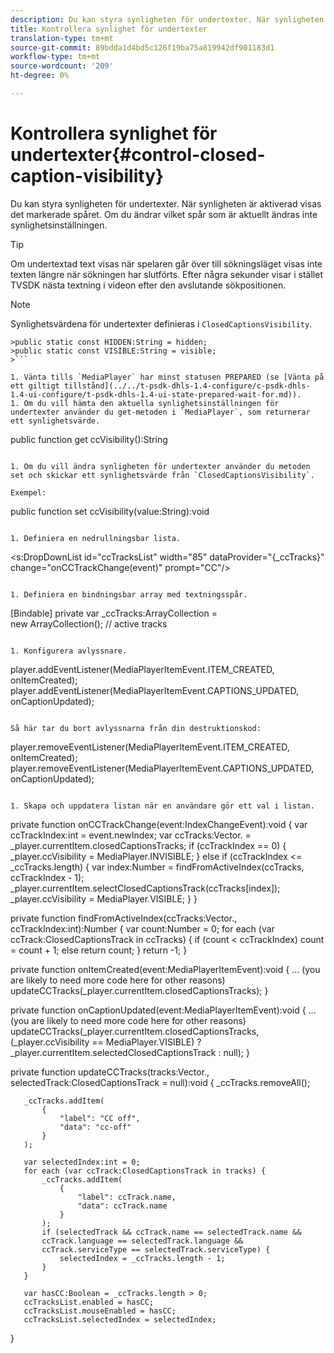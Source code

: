 ```yaml
---
description: Du kan styra synligheten för undertexter. När synligheten är aktiverad visas det markerade spåret. Om du ändrar vilket spår som är aktuellt ändras inte synlighetsinställningen.
title: Kontrollera synlighet för undertexter
translation-type: tm+mt
source-git-commit: 89bdda1d4bd5c126f19ba75a819942df901183d1
workflow-type: tm+mt
source-wordcount: '209'
ht-degree: 0%

---
```



# Kontrollera synlighet för undertexter{#control-closed-caption-visibility}

Du kan styra synligheten för undertexter. När synligheten är aktiverad visas det markerade spåret. Om du ändrar vilket spår som är aktuellt ändras inte synlighetsinställningen.

>[!TIP]
>
>Om undertextad text visas när spelaren går över till sökningsläget visas inte texten längre när sökningen har slutförts. Efter några sekunder visar i stället TVSDK nästa textning i videon efter den avslutande sökpositionen.

>[!NOTE]
>
>Synlighetsvärdena för undertexter definieras i `ClosedCaptionsVisibility`.
>
>
```
>public static const HIDDEN:String = hidden; 
>public static const VISIBLE:String = visible;
>```

1. Vänta tills `MediaPlayer` har minst statusen PREPARED (se [Vänta på ett giltigt tillstånd](../../t-psdk-dhls-1.4-configure/c-psdk-dhls-1.4-ui-configure/t-psdk-dhls-1.4-ui-state-prepared-wait-for.md)).
1. Om du vill hämta den aktuella synlighetsinställningen för undertexter använder du get-metoden i `MediaPlayer`, som returnerar ett synlighetsvärde.

   ```
   public function get ccVisibility():String
   ```

1. Om du vill ändra synligheten för undertexter använder du metoden set och skickar ett synlighetsvärde från `ClosedCaptionsVisibility`.

   Exempel:

   ```
   public function set ccVisibility(value:String):void
   ```

1. Definiera en nedrullningsbar lista.

   ```
   <s:DropDownList id="ccTracksList" width="85" 
                   dataProvider="{_ccTracks}" 
                   change="onCCTrackChange(event)" 
                   prompt="CC"/>
   ```

1. Definiera en bindningsbar array med textningsspår.

   ```
   [Bindable] private var _ccTracks:ArrayCollection =  
     new ArrayCollection(); // active tracks 
   ```

1. Konfigurera avlyssnare.

   ```
   player.addEventListener(MediaPlayerItemEvent.ITEM_CREATED, onItemCreated); 
   player.addEventListener(MediaPlayerItemEvent.CAPTIONS_UPDATED, onCaptionUpdated);
   ```

   Så här tar du bort avlyssnarna från din destruktionskod:

   ```
   player.removeEventListener(MediaPlayerItemEvent.ITEM_CREATED, onItemCreated); 
   player.removeEventListener(MediaPlayerItemEvent.CAPTIONS_UPDATED, onCaptionUpdated);
   ```

1. Skapa och uppdatera listan när en användare gör ett val i listan.

   ```
   private function onCCTrackChange(event:IndexChangeEvent):void { 
       var ccTrackIndex:int = event.newIndex; 
       var ccTracks:Vector.<ClosedCaptionsTrack> =  
         _player.currentItem.closedCaptionsTracks; 
       if (ccTrackIndex == 0) { 
           _player.ccVisibility = MediaPlayer.INVISIBLE; 
       } 
       else if (ccTrackIndex <= _ccTracks.length) { 
           var index:Number = findFromActiveIndex(ccTracks, ccTrackIndex - 1); 
           _player.currentItem.selectClosedCaptionsTrack(ccTracks[index]); 
           _player.ccVisibility = MediaPlayer.VISIBLE; 
       } 
   } 
   
   private function findFromActiveIndex(ccTracks:Vector.<ClosedCaptionsTrack>,  
     ccTrackIndex:int):Number { 
       var count:Number = 0; 
       for each (var ccTrack:ClosedCaptionsTrack in ccTracks) { 
           if (count < ccTrackIndex) 
               count = count + 1; 
           else 
               return count; 
       } 
       return -1; 
   } 
   
   private function onItemCreated(event:MediaPlayerItemEvent):void { 
       ... (you are likely to need more code here for other reasons) 
       updateCCTracks(_player.currentItem.closedCaptionsTracks); 
   } 
   
   private function onCaptionUpdated(event:MediaPlayerItemEvent):void { 
       ... (you are likely to need more code here for other reasons) 
       updateCCTracks(_player.currentItem.closedCaptionsTracks,  
                     (_player.ccVisibility == MediaPlayer.VISIBLE) ?  
                      _player.currentItem.selectedClosedCaptionsTrack : null); 
   } 
   
   private function updateCCTracks(tracks:Vector.<ClosedCaptionsTrack>,  
     selectedTrack:ClosedCaptionsTrack = null):void { 
       _ccTracks.removeAll(); 
   
       _ccTracks.addItem( 
           { 
               "label": "CC off", 
               "data": "cc-off" 
           } 
       ); 
   
       var selectedIndex:int = 0; 
       for each (var ccTrack:ClosedCaptionsTrack in tracks) { 
           _ccTracks.addItem( 
               { 
                   "label": ccTrack.name, 
                   "data": ccTrack.name 
               } 
           ); 
           if (selectedTrack && ccTrack.name == selectedTrack.name && 
           ccTrack.language == selectedTrack.language && 
           ccTrack.serviceType == selectedTrack.serviceType) { 
               selectedIndex = _ccTracks.length - 1; 
           } 
       } 
   
       var hasCC:Boolean = _ccTracks.length > 0; 
       ccTracksList.enabled = hasCC; 
       ccTracksList.mouseEnabled = hasCC; 
       ccTracksList.selectedIndex = selectedIndex; 
   } 
   ```

